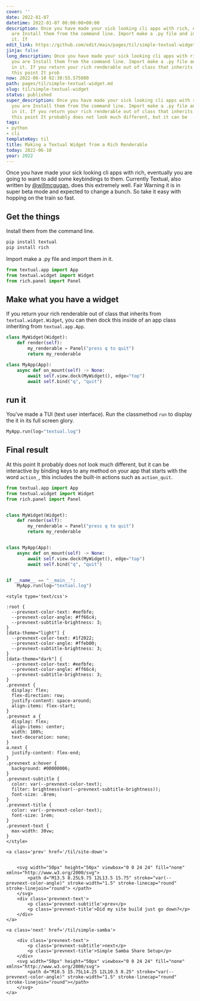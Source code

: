 ```yaml
---
cover: ''
date: 2022-01-07
datetime: 2022-01-07 00:00:00+00:00
description: Once you have made your sick looking cli apps with rich, eventually you
  are Install them from the command line. Import make a .py file and import them in
  it. If
edit_link: https://github.com/edit/main/pages/til/simple-textual-widget.md
jinja: false
long_description: Once you have made your sick looking cli apps with rich, eventually
  you are Install them from the command line. Import make a .py file and import them
  in it. If you return your rich renderable out of class that inherits from You At
  this point It prob
now: 2022-06-10 02:38:55.575080
path: pages/til/simple-textual-widget.md
slug: til/simple-textual-widget
status: published
super_description: Once you have made your sick looking cli apps with rich, eventually
  you are Install them from the command line. Import make a .py file and import them
  in it. If you return your rich renderable out of class that inherits from You At
  this point It probably does not look much different, but it can be
tags:
- python
- cli
templateKey: til
title: Making a Textual Widget from a Rich Renderable
today: 2022-06-10
year: 2022
---
```


Once you have made your sick looking cli apps with rich, eventually you are
going to want to add some keybindings to them.  Currently Textual, also written
by [@willmcgugan](https://twitter.com/willmcgugan), does this extremely well.
Fair Warning it is in super beta mode and expected to change a bunch.  So take
it easy with hopping on the train so fast.

## Get the things


Install them from the command line.

``` bash
pip install textual
pip install rich
```

Import make a .py file and import them in it.

``` python
from textual.app import App
from textual.widget import Widget
from rich.panel import Panel
```

## Make what you have a widget

If you return your rich renderable out of class that inherits from
`textual.widget.Widget`, you can then dock this inside of an app class
inheriting from `textual.app.App`.

``` python
class MyWidget(Widget):
    def render(self):
        my_renderable = Panel("press q to quit")
        return my_renderable

class MyApp(App):
    async def on_mount(self) -> None:
        await self.view.dock(MyWidget(), edge="top")
        await self.bind("q", "quit")
```

## run it

You've made a TUI (text user interface).  Run the classmethod `run` to display
the it in its full screen glory.

``` python
MyApp.run(log="textual.log")
```

## Final result

At this point It probably does not look much different, but it can be
interactive by binding keys to any method on your app that starts with the word
`action_`, this includes the built-in actions such as `action_quit`.

``` python
from textual.app import App
from textual.widget import Widget
from rich.panel import Panel


class MyWidget(Widget):
    def render(self):
        my_renderable = Panel("press q to quit")
        return my_renderable


class MyApp(App):
    async def on_mount(self) -> None:
        await self.view.dock(MyWidget(), edge="top")
        await self.bind("q", "quit")


if __name__ == "__main__":
    MyApp.run(log="textual.log")
```
<div class='prevnext'>

    <style type='text/css'>

    :root {
      --prevnext-color-text: #eefbfe;
      --prevnext-color-angle: #ff66c4;
      --prevnext-subtitle-brightness: 3;
    }
    [data-theme="light"] {
      --prevnext-color-text: #1f2022;
      --prevnext-color-angle: #ffeb00;
      --prevnext-subtitle-brightness: 3;
    }
    [data-theme="dark"] {
      --prevnext-color-text: #eefbfe;
      --prevnext-color-angle: #ff66c4;
      --prevnext-subtitle-brightness: 3;
    }
    .prevnext {
      display: flex;
      flex-direction: row;
      justify-content: space-around;
      align-items: flex-start;
    }
    .prevnext a {
      display: flex;
      align-items: center;
      width: 100%;
      text-decoration: none;
    }
    a.next {
      justify-content: flex-end;
    }
    .prevnext a:hover {
      background: #00000006;
    }
    .prevnext-subtitle {
      color: var(--prevnext-color-text);
      filter: brightness(var(--prevnext-subtitle-brightness));
      font-size: .8rem;
    }
    .prevnext-title {
      color: var(--prevnext-color-text);
      font-size: 1rem;
    }
    .prevnext-text {
      max-width: 30vw;
    }
    </style>
    
    <a class='prev' href='/til/site-down'>
    

        <svg width="50px" height="50px" viewbox="0 0 24 24" fill="none" xmlns="http://www.w3.org/2000/svg">
            <path d="M13.5 8.25L9.75 12L13.5 15.75" stroke="var(--prevnext-color-angle)" stroke-width="1.5" stroke-linecap="round" stroke-linejoin="round"> </path>
        </svg>
        <div class='prevnext-text'>
            <p class='prevnext-subtitle'>prev</p>
            <p class='prevnext-title'>Did my site build just go down?</p>
        </div>
    </a>
    
    <a class='next' href='/til/simple-samba'>
    
        <div class='prevnext-text'>
            <p class='prevnext-subtitle'>next</p>
            <p class='prevnext-title'>Simple Samba Share Setup</p>
        </div>
        <svg width="50px" height="50px" viewbox="0 0 24 24" fill="none" xmlns="http://www.w3.org/2000/svg">
            <path d="M10.5 15.75L14.25 12L10.5 8.25" stroke="var(--prevnext-color-angle)" stroke-width="1.5" stroke-linecap="round" stroke-linejoin="round"></path>
        </svg>
    </a>
  </div>